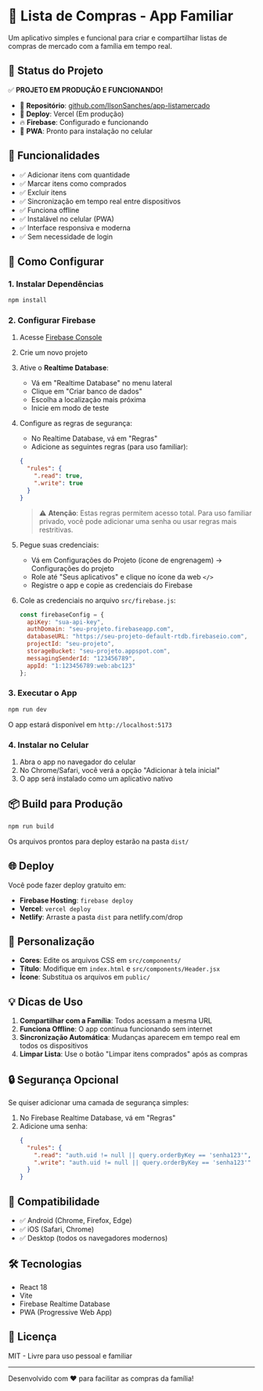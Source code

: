 # 🛒 Lista de Compras - App Familiar

Um aplicativo simples e funcional para criar e compartilhar listas de compras de mercado com a família em tempo real.

## 🌟 Status do Projeto

✅ **PROJETO EM PRODUÇÃO E FUNCIONANDO!**

- 🔗 **Repositório**: [github.com/IlsonSanches/app-listamercado](https://github.com/IlsonSanches/app-listamercado)
- 🚀 **Deploy**: Vercel (Em produção)
- 🔥 **Firebase**: Configurado e funcionando
- 📱 **PWA**: Pronto para instalação no celular

## 📱 Funcionalidades

- ✅ Adicionar itens com quantidade
- ✅ Marcar itens como comprados
- ✅ Excluir itens
- ✅ Sincronização em tempo real entre dispositivos
- ✅ Funciona offline
- ✅ Instalável no celular (PWA)
- ✅ Interface responsiva e moderna
- ✅ Sem necessidade de login

## 🚀 Como Configurar

### 1. Instalar Dependências

```bash
npm install
```

### 2. Configurar Firebase

1. Acesse [Firebase Console](https://console.firebase.google.com/)
2. Crie um novo projeto
3. Ative o **Realtime Database**:
   - Vá em "Realtime Database" no menu lateral
   - Clique em "Criar banco de dados"
   - Escolha a localização mais próxima
   - Inicie em modo de teste

4. Configure as regras de segurança:
   - No Realtime Database, vá em "Regras"
   - Adicione as seguintes regras (para uso familiar):
   ```json
   {
     "rules": {
       ".read": true,
       ".write": true
     }
   }
   ```
   > ⚠️ **Atenção**: Estas regras permitem acesso total. Para uso familiar privado, você pode adicionar uma senha ou usar regras mais restritivas.

5. Pegue suas credenciais:
   - Vá em Configurações do Projeto (ícone de engrenagem) → Configurações do projeto
   - Role até "Seus aplicativos" e clique no ícone da web `</>`
   - Registre o app e copie as credenciais do Firebase

6. Cole as credenciais no arquivo `src/firebase.js`:
   ```javascript
   const firebaseConfig = {
     apiKey: "sua-api-key",
     authDomain: "seu-projeto.firebaseapp.com",
     databaseURL: "https://seu-projeto-default-rtdb.firebaseio.com",
     projectId: "seu-projeto",
     storageBucket: "seu-projeto.appspot.com",
     messagingSenderId: "123456789",
     appId: "1:123456789:web:abc123"
   };
   ```

### 3. Executar o App

```bash
npm run dev
```

O app estará disponível em `http://localhost:5173`

### 4. Instalar no Celular

1. Abra o app no navegador do celular
2. No Chrome/Safari, você verá a opção "Adicionar à tela inicial"
3. O app será instalado como um aplicativo nativo

## 📦 Build para Produção

```bash
npm run build
```

Os arquivos prontos para deploy estarão na pasta `dist/`

## 🌐 Deploy

Você pode fazer deploy gratuito em:

- **Firebase Hosting**: `firebase deploy`
- **Vercel**: `vercel deploy`
- **Netlify**: Arraste a pasta `dist` para netlify.com/drop

## 🎨 Personalização

- **Cores**: Edite os arquivos CSS em `src/components/`
- **Título**: Modifique em `index.html` e `src/components/Header.jsx`
- **Ícone**: Substitua os arquivos em `public/`

## 💡 Dicas de Uso

1. **Compartilhar com a Família**: Todos acessam a mesma URL
2. **Funciona Offline**: O app continua funcionando sem internet
3. **Sincronização Automática**: Mudanças aparecem em tempo real em todos os dispositivos
4. **Limpar Lista**: Use o botão "Limpar itens comprados" após as compras

## 🔒 Segurança Opcional

Se quiser adicionar uma camada de segurança simples:

1. No Firebase Realtime Database, vá em "Regras"
2. Adicione uma senha:
   ```json
   {
     "rules": {
       ".read": "auth.uid != null || query.orderByKey == 'senha123'",
       ".write": "auth.uid != null || query.orderByKey == 'senha123'"
     }
   }
   ```

## 📱 Compatibilidade

- ✅ Android (Chrome, Firefox, Edge)
- ✅ iOS (Safari, Chrome)
- ✅ Desktop (todos os navegadores modernos)

## 🛠️ Tecnologias

- React 18
- Vite
- Firebase Realtime Database
- PWA (Progressive Web App)

## 📄 Licença

MIT - Livre para uso pessoal e familiar

---

Desenvolvido com ❤️ para facilitar as compras da família!

